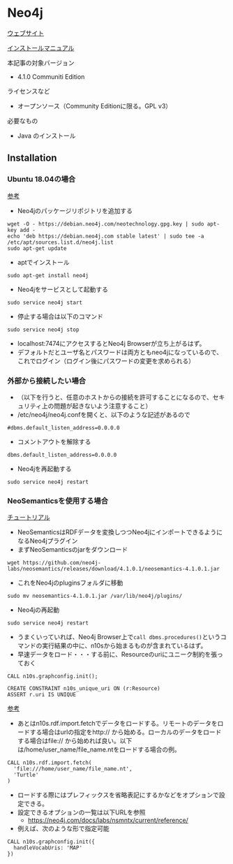# Neo4j

[ウェブサイト](https://neo4j.com/)

[インストールマニュアル](https://neo4j.com/docs/operations-manual/current/installation/)
    
本記事の対象バージョン
* 4.1.0 Communiti Edition

ライセンスなど
* オープンソース（Community Editionに限る。GPL v3）
    
必要なもの
* Java のインストール

## Installation
### Ubuntu 18.04の場合

[参考](https://neo4j.com/docs/operations-manual/current/installation/linux/debian/)

 * Neo4jのパッケージリポジトリを追加する
```
wget -O - https://debian.neo4j.com/neotechnology.gpg.key | sudo apt-key add -
echo 'deb https://debian.neo4j.com stable latest' | sudo tee -a /etc/apt/sources.list.d/neo4j.list
sudo apt-get update
```

 * aptでインストール
```
sudo apt-get install neo4j
```
 * Neo4jをサービスとして起動する
```
sudo service neo4j start
```
 * 停止する場合は以下のコマンド
```
sudo service neo4j stop
```
 * localhost:7474にアクセスするとNeo4j Browserが立ち上がるはず。
 * デフォルトだとユーザ名とパスワードは両方ともneo4jになっているので、これでログイン（ログイン後にパスワードの変更を求められる）

### 外部から接続したい場合
 * （以下を行うと、任意のホストからの接続を許可することになるので、セキュリティ上の問題が起きないよう注意すること）
 * /etc/neo4j/neo4j.confを開くと、以下のような記述があるので
```
#dbms.default_listen_address=0.0.0.0
```
 * コメントアウトを解除する
```
dbms.default_listen_address=0.0.0.0
```
 * Neo4jを再起動する
```
sudo service neo4j restart
```

 
### NeoSemanticsを使用する場合
[チュートリアル](https://neo4j.com/labs/neosemantics/tutorial/)

 * NeoSemanticsはRDFデータを変換しつつNeo4jにインポートできるようになるNeo4jプラグイン
 * まずNeoSemanticsのjarをダウンロード
```
wget https://github.com/neo4j-labs/neosemantics/releases/download/4.1.0.1/neosemantics-4.1.0.1.jar
```
 * これをNeo4jのpluginsフォルダに移動
```
sudo mv neosemantics-4.1.0.1.jar /var/lib/neo4j/plugins/
```
 * Neo4jの再起動
```
sudo service neo4j restart
```
 * うまくいっていれば、Neo4j Browser上で`call dbms.procedures()`というコマンドの実行結果の中に、n10sから始まるものが含まれているはず。
 * 早速データをロード・・・する前に、Resourceのuriにユニーク制約を張っておく

```
CALL n10s.graphconfig.init();
```
```
CREATE CONSTRAINT n10s_unique_uri ON (r:Resource)
ASSERT r.uri IS UNIQUE
```

[参考](https://neo4j.com/docs/labs/nsmntx/current/config/)

 * あとはn10s.rdf.import.fetchでデータをロードする。リモートのデータをロードする場合はurlの指定をhttp:// から始める。ローカルのデータをロードする場合はfile:// から始めれば良い。以下は/home/user_name/file_name.ntをロードする場合の例。

```
CALL n10s.rdf.import.fetch(
  'file:///home/user_name/file_name.nt',
  'Turtle'
)
```

 * ロードする際にはプレフィックスを省略表記にするかなどをオプションで設定できる。
 * 設定できるオプションの一覧は以下URLを参照
   * https://neo4j.com/docs/labs/nsmntx/current/reference/
 * 例えば、次のような形で指定可能
 
```
CALL n10s.graphconfig.init({
  handleVocabUris: 'MAP'
})
```
